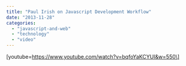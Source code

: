 ```yaml
---
title: "Paul Irish on Javascript Development Workflow"
date: "2013-11-28"
categories: 
  - "javascript-and-web"
  - "technology"
  - "video"
---
```


\[youtube=https://www.youtube.com/watch?v=bqfoYaKCYUI&w=550\]
